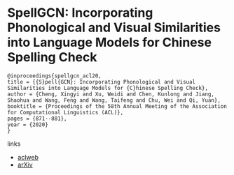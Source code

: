 # SpellGCN: Incorporating Phonological and Visual Similarities into Language Models for Chinese Spelling Check

```
@inproceedings{spellgcn_acl20,
title = {{S}pell{GCN}: Incorporating Phonological and Visual Similarities into Language Models for {C}hinese Spelling Check},
author = {Cheng, Xingyi and Xu, Weidi and Chen, Kunlong and Jiang, Shaohua and Wang, Feng and Wang, Taifeng and Chu, Wei and Qi, Yuan},
booktitle = {Proceedings of the 58th Annual Meeting of the Association for Computational Linguistics (ACL)},
pages = {871--881},
year = {2020}
}
```

links
- [aclweb](https://www.aclweb.org/anthology/2020.acl-main.81/)
- [arXiv](https://arxiv.org/abs/2004.14166)
